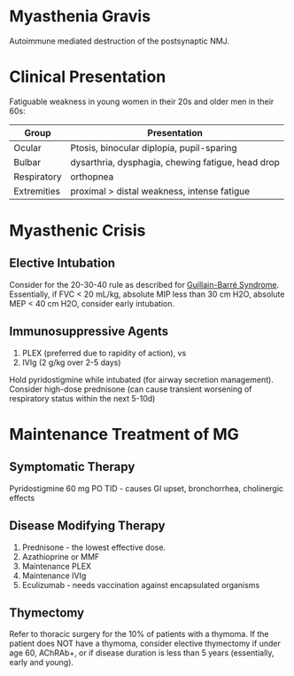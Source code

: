 # Myasthenia Gravis
Autoimmune mediated destruction of the postsynaptic NMJ.

# Clinical Presentation
Fatiguable weakness in young women in their 20s and older men in their 60s:

| Group       | Presentation                                      |
| ----------- | ------------------------------------------------- |
| Ocular      | Ptosis, binocular diplopia, pupil-sparing         |
| Bulbar      | dysarthria, dysphagia, chewing fatigue, head drop |
| Respiratory | orthopnea                                         |
| Extremities | proximal > distal weakness, intense fatigue       |

# Myasthenic Crisis
## Elective Intubation
Consider for the 20-30-40 rule as described for [Guillain-Barré Syndrome](Guillain-Barré%20Syndrome.md). Essentially, if FVC < 20 mL/kg, absolute MIP less than 30 cm H2O, absolute MEP < 40 cm H2O, consider early intubation.

## Immunosuppressive Agents
1. PLEX (preferred due to rapidity of action), vs
2. IVIg (2 g/kg over 2-5 days)

Hold pyridostigmine while intubated (for airway secretion management).
Consider high-dose prednisone (can cause transient worsening of respiratory status within the next 5-10d)

# Maintenance Treatment of MG
## Symptomatic Therapy
Pyridostigmine 60 mg PO TID - causes GI upset, bronchorrhea, cholinergic effects

## Disease Modifying Therapy
1. Prednisone - the lowest effective dose.
2. Azathioprine or MMF
3. Maintenance PLEX
4. Maintenance IVIg
5. Eculizumab - needs vaccination against encapsulated organisms

## Thymectomy
Refer to thoracic surgery for the 10% of patients with a thymoma.
If the patient does NOT have a thymoma, consider elective thymectomy if under age 60, AChRAb+, or if disease duration is less than 5 years (essentially, early and young).